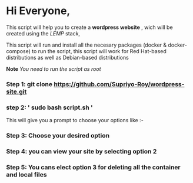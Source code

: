 # Hi Everyone,

This script will help you to create a **wordpress website** , wich will be created using the *LEMP* stack,

This script will run and install all the necesary packages (docker & docker-compose) to run the script, this script will work for Red Hat-based distributions as well as Debian-based distributions

**Note** *You need to run the script as root*

### Step 1: git clone https://github.com/Supriyo-Roy/wordpress-site.git

### step 2: ' sudo bash script.sh '

This will give you a prompt to choose your options like :-

### Step 3: Choose your desired option

### Step 4: you can view your site by selecting option 2

### Step 5: You cans elect option 3 for deleting all the container and local files

